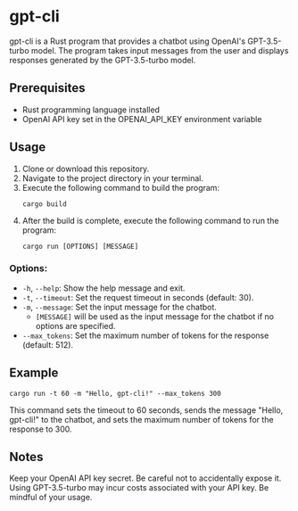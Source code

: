 # gpt-cli

gpt-cli is a Rust program that provides a chatbot using OpenAI's GPT-3.5-turbo model. The program takes input messages from the user and displays responses generated by the GPT-3.5-turbo model.

## Prerequisites

- Rust programming language installed
- OpenAI API key set in the OPENAI_API_KEY environment variable

## Usage

1. Clone or download this repository.
2. Navigate to the project directory in your terminal.
3. Execute the following command to build the program:
   ```
   cargo build
   ```
4. After the build is complete, execute the following command to run the program:
   ```
   cargo run [OPTIONS] [MESSAGE]
   ```

### Options:

- `-h`, `--help`: Show the help message and exit.
- `-t`, `--timeout`: Set the request timeout in seconds (default: 30).
- `-m`, `--message`: Set the input message for the chatbot.
  - `[MESSAGE]` will be used as the input message for the chatbot if no options are specified.
- `--max_tokens`: Set the maximum number of tokens for the response (default: 512).

## Example

```
cargo run -t 60 -m "Hello, gpt-cli!" --max_tokens 300
```

This command sets the timeout to 60 seconds, sends the message "Hello, gpt-cli!" to the chatbot, and sets the maximum number of tokens for the response to 300.

## Notes

Keep your OpenAI API key secret. Be careful not to accidentally expose it.
Using GPT-3.5-turbo may incur costs associated with your API key. Be mindful of your usage.
